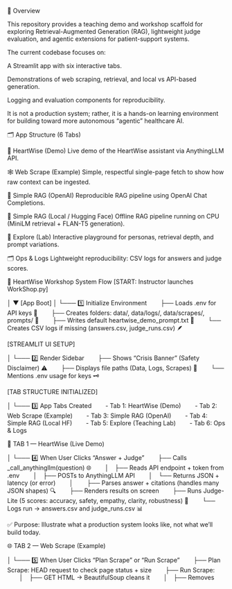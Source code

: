 📌 Overview

This repository provides a teaching demo and workshop scaffold for exploring Retrieval-Augmented Generation (RAG), lightweight judge evaluation, and agentic extensions for patient-support systems.

The current codebase focuses on:

A Streamlit app with six interactive tabs.

Demonstrations of web scraping, retrieval, and local vs API-based generation.

Logging and evaluation components for reproducibility.

It is not a production system; rather, it is a hands-on learning environment for building toward more autonomous “agentic” healthcare AI.

🗂️ App Structure (6 Tabs)

💬 HeartWise (Demo)
Live demo of the HeartWise assistant via AnythingLLM API.

🕸️ Web Scrape (Example)
Simple, respectful single-page fetch to show how raw context can be ingested.

🧩 Simple RAG (OpenAI)
Reproducible RAG pipeline using OpenAI Chat Completions.

🧩 Simple RAG (Local / Hugging Face)
Offline RAG pipeline running on CPU (MiniLM retrieval + FLAN-T5 generation).

🔬 Explore (Lab)
Interactive playground for personas, retrieval depth, and prompt variations.

🗂️ Ops & Logs
Lightweight reproducibility: CSV logs for answers and judge scores.

🧭 HeartWise Workshop System Flow
[START: Instructor launches WorkShop.py]

│
▼
[App Boot]
│
└─── 1️⃣ Initialize Environment
  ├── Loads .env for API keys 🔐
  ├── Creates folders: data/, data/logs/, data/scrapes/, prompts/ 📁
  ├── Writes default heartwise_demo_prompt.txt 🧾
  └── Creates CSV logs if missing (answers.csv, judge_runs.csv) 🪶

[STREAMLIT UI SETUP]

│
└─── 2️⃣ Render Sidebar
  ├── Shows “Crisis Banner” (Safety Disclaimer) ⚠️
  ├── Displays file paths (Data, Logs, Scrapes) 📂
  └── Mentions .env usage for keys 🗝️

[TAB STRUCTURE INITIALIZED]

│
└─── 3️⃣ App Tabs Created
  - Tab 1: HeartWise (Demo)
  - Tab 2: Web Scrape (Example)
  - Tab 3: Simple RAG (OpenAI)
  - Tab 4: Simple RAG (Local HF)
  - Tab 5: Explore (Teaching Lab)
  - Tab 6: Ops & Logs

🧩 TAB 1 — HeartWise (Live Demo)

│
└─── 4️⃣ When User Clicks “Answer + Judge”
  ├── Calls _call_anythingllm(question) 🌐
  │ ├── Reads API endpoint + token from .env
  │ ├── POSTs to AnythingLLM API
  │ └── Returns JSON + latency (or error)
  │
  ├── Parses answer + citations (handles many JSON shapes) 🔍
  ├── Renders results on screen
  ├── Runs Judge-Lite (5 scores: accuracy, safety, empathy, clarity, robustness) 🎯
  └── Logs run → answers.csv and judge_runs.csv 📊

✅ Purpose: Illustrate what a production system looks like, not what we’ll build today.

🌐 TAB 2 — Web Scrape (Example)

│
└─── 5️⃣ When User Clicks “Plan Scrape” or “Run Scrape”
  ├── Plan Scrape: HEAD request to check page status + size
  ├── Run Scrape:
  │ ├── GET HTML → BeautifulSoup cleans it
  │ ├── Removes <script> + <style>
  │ ├── Extracts visible text 🧾
  │ ├── Saves Markdown snapshot → data/scrapes/ 📑
  │ └── Builds scrape_report.csv for reference
  └── Shows results + download button

✅ Purpose: Demonstrate responsible, single-page data ingestion for later RAG use.

🧠 TAB 3 — Simple RAG (OpenAI)

│
└─── 6️⃣ Workflow: Cloud RAG Pipeline
  ├── User enters API key + question
  ├── load_chunks_parquet() loads local knowledge base 📚
  ├── get_minilm_encoder() loads semantic model 🧩
  ├── retrieve_topk(query, chunks, encoder, k) finds relevant docs 🔍
  │ └── Displays Top-k evidence table
  │
  ├── Generate Answer:
  │ ├── Builds grounded prompt (context + citations)
  │ ├── OpenAIAdapter.generate(...) calls OpenAI Chat API
  │ └── Returns (answer, citations, latency, prompt)
  │
  ├── Renders answer + citations
  ├── Runs Judge-Lite scoring 🧮
  └── Logs run → CSVs ✅

✅ Purpose: Teach the core RAG pipeline — retrieval → prompt → generation → evaluation → logging.

💻 TAB 4 — Simple RAG (Local / Hugging Face)

│
└─── 7️⃣ Workflow: Offline RAG Pipeline
  ├── Choose model (flan-t5-base) + preload ⚙️
  │ └── LocalHFAdapter.preload() loads model + tokenizer on CPU
  │
  ├── “Retrieve Evidence” → same retrieve_topk() flow
  ├── “Generate Answer (Local)” → LocalHFAdapter.generate(...)
  │ ├── Builds prompt with/without citations
  │ ├── Generates text locally (no API)
  │ └── Handles retry if output too short
  │
  ├── Displays answer + citations
  ├── Judge-Lite → evaluate response
  └── Logs run (backend = “local_hf”)

✅ Purpose: Show offline privacy-friendly version of same RAG loop.

🧪 TAB 5 — Explore (Lab)

│
└─── 8️⃣ Interactive Experimentation
  ├── Lets user switch backend (OpenAI / Local)
  ├── Edit system prompt live 🧠
  ├── Adjust top-k, temperature, max tokens, persona
  ├── Retrieve → Generate → Judge using chosen backend
  └── Logs every run

✅ Purpose: Hands-on space to tweak parameters and observe RAG behavior.

🗂️ TAB 6 — Ops & Logs

│
└─── 9️⃣ After Session
  ├── Reads last 20 runs from answers.csv, judge_runs.csv 📊
  ├── Displays + allows downloads
  └── Shows config snapshot (model, paths, defaults)

✅ Purpose: Reinforce reproducibility & transparency.

[END: User completes workshop]

  ▼
✅ Outcome Summary

Students understand each stage of the RAG loop:
Retrieve → Ground → Generate → Evaluate → Log

They can run both cloud and local versions.

They’ve seen a small, safe scraping example.

They know how the app self-initializes and manages state.
